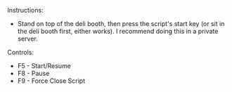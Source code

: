 Instructions:
* Stand on top of the deli booth, then press the script's start key (or sit in the deli booth first, either works). I recommend doing this in a private server.

Controls:
* F5 - Start/Resume
* F8 - Pause
* F9 - Force Close Script
